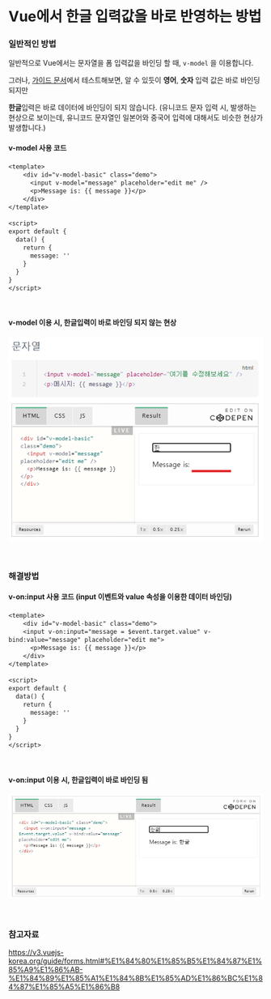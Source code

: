 # Vue에서 한글 입력값을 바로 반영하는 방법

### 일반적인 방법

일반적으로 Vue에서는 문자열을 폼 입력값을 바인딩 할 때, `v-model` 을 이용합니다.

그러나, [가이드 문서](https://v3.vuejs-korea.org/guide/forms.html#%E1%84%86%E1%85%AE%E1%86%AB%E1%84%8C%E1%85%A1%E1%84%8B%E1%85%A7%E1%86%AF)에서 테스트해보면, 알 수 있듯이 **영어**, **숫자** 입력 값은 바로 바인딩되지만

**한글**입력은 바로 데이터에 바인딩이 되지 않습니다. (유니코드 문자 입력 시, 발생하는 현상으로 보이는데, 유니코드 문자열인 일본어와 중국어 입력에 대해서도 비슷한 현상가 발생합니다.)

#### v-model 사용 코드

```vue
<template>
    <div id="v-model-basic" class="demo">
      <input v-model="message" placeholder="edit me" />
      <p>Message is: {{ message }}</p>
    </div>
</template>

<script>
export default {
  data() {
    return {
      message: ''
    }
  }
}
</script>
```

<br>

#### v-model 이용 시, 한글입력이 바로 바인딩 되지 않는 현상

![vue-korean-input-binding-1](./images/vue-korean-input-binding-1.png)

<br>

### 해결방법

#### v-on:input 사용 코드 (input 이벤트와 value 속성을 이용한 데이터 바인딩)

```vue
<template>
    <div id="v-model-basic" class="demo">
    <input v-on:input="message = $event.target.value" v-bind:value="message" placeholder="edit me">
      <p>Message is: {{ message }}</p>
    </div>
</template>

<script>
export default {
  data() {
    return {
      message: ''
    }
  }
}
</script>
```

<br>

#### v-on:input 이용 시, 한글입력이 바로 바인딩 됨

![image-20210901013820143](./images/vue-korean-input-binding-2.png)

<br>

### 참고자료

https://v3.vuejs-korea.org/guide/forms.html#%E1%84%80%E1%85%B5%E1%84%87%E1%85%A9%E1%86%AB-%E1%84%89%E1%85%A1%E1%84%8B%E1%85%AD%E1%86%BC%E1%84%87%E1%85%A5%E1%86%B8